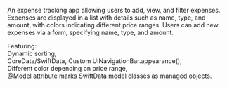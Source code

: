 An expense tracking app allowing users to add, view, and filter expenses. Expenses are displayed in a list with details such as name, type, and amount, with colors indicating different price ranges. Users can add new expenses via a form, specifying name, type, and amount.

Featuring:  
Dynamic sorting,  
CoreData/SwiftData, 
Custom UINavigationBar.appearance(),  
Different color depending on price range,  
@Model attribute marks SwiftData model classes as managed objects.
